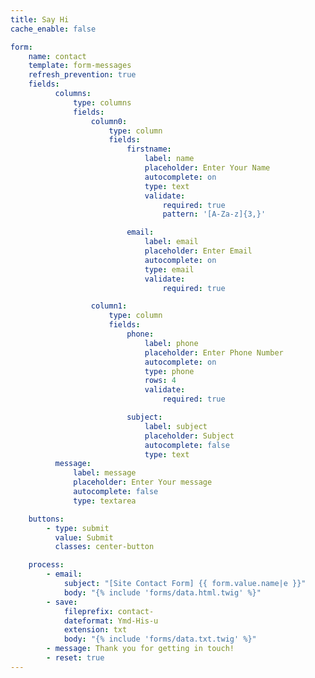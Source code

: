 ```yaml
---
title: Say Hi
cache_enable: false

form:
    name: contact
    template: form-messages
    refresh_prevention: true
    fields:
          columns:
              type: columns
              fields:
                  column0:
                      type: column
                      fields:
                          firstname:
                              label: name
                              placeholder: Enter Your Name
                              autocomplete: on
                              type: text
                              validate:
                                  required: true
                                  pattern: '[A-Za-z]{3,}'

                          email:
                              label: email
                              placeholder: Enter Email
                              autocomplete: on
                              type: email
                              validate:
                                  required: true

                  column1:
                      type: column
                      fields:
                          phone:
                              label: phone
                              placeholder: Enter Phone Number
                              autocomplete: on
                              type: phone
                              rows: 4
                              validate:
                                  required: true

                          subject:
                              label: subject
                              placeholder: Subject
                              autocomplete: false
                              type: text
          message:
              label: message
              placeholder: Enter Your message
              autocomplete: false
              type: textarea

    buttons:
        - type: submit
          value: Submit
          classes: center-button

    process:
        - email:
            subject: "[Site Contact Form] {{ form.value.name|e }}"
            body: "{% include 'forms/data.html.twig' %}"
        - save:
            fileprefix: contact-
            dateformat: Ymd-His-u
            extension: txt
            body: "{% include 'forms/data.txt.twig' %}"
        - message: Thank you for getting in touch!
        - reset: true
---
```



<script>
$(document).ready(function(){

    var form = $('#contact');
    form.submit(function(e) {
        // prevent form submission
        e.preventDefault();

        // submit the form via Ajax
        $.ajax({
            url: form.attr('action'),
            type: form.attr('method'),
            dataType: 'html',
            data: form.serialize(),
            success: function(result) {
                // Inject the result in the HTML
                $('#form-result').html(result);
            }
        });
    });
});
</script>
